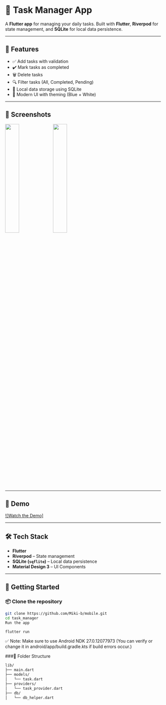 # 📝 Task Manager App

A **Flutter app** for managing your daily tasks. Built with **Flutter**, **Riverpod** for state management, and **SQLite** for local data persistence.

---

## 📱 Features

- ✅ Add tasks with validation
- ✔️ Mark tasks as completed
- 🗑️ Delete tasks
- 🔍 Filter tasks (All, Completed, Pending)
- 💾 Local data storage using SQLite
- 🎨 Modern UI with theming (Blue + White)

---

## 📸 Screenshots

<p float="left">
  <img src="https://github.com/user-attachments/assets/0458d058-689b-44fd-ba53-9e50b67e189f" width="30%" />
  <img src="https://github.com/user-attachments/assets/9c75def0-b30e-4ed6-83ab-b05ac183b0f8" width="30%" />
</p>

---

## 🎥 Demo

[![Watch the Demo]](https://drive.google.com/file/d/1pdhDv6LRN2hHc1LVoYjbNpXE-yJVQy9x/view?usp=sharing)


---

## 🛠️ Tech Stack

- **Flutter**
- **Riverpod** – State management
- **SQLite (`sqflite`)** – Local data persistence
- **Material Design 3** – UI Components

---

## 🚀 Getting Started

### 📦 Clone the repository

```bash
git clone https://github.com/Miki-b/mobile.git
cd task_manager
Run the app
```



```bash
flutter run
```
✅ Note: Make sure to use Android NDK 27.0.12077973
(You can verify or change it in android/app/build.gradle.kts if build errors occur.)

###📂 Folder Structure

```bash
lib/
├── main.dart
├── models/
│   └── task.dart
├── providers/
│   └── task_provider.dart
├── db/
│   └── db_helper.dart
```

